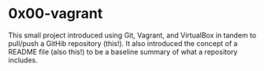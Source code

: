 # 0x00-vagrant #
This small project introduced using Git, Vagrant, and VirtualBox in tandem to pull/push a GitHib repository (this!).
It also introduced the concept of a README file (also this!) to be a baseline summary of what a repository includes.
